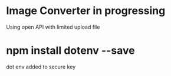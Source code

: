 # Image Converter in progressing

Using open API with limited upload file <br>

# npm install dotenv --save
dot env added to secure key